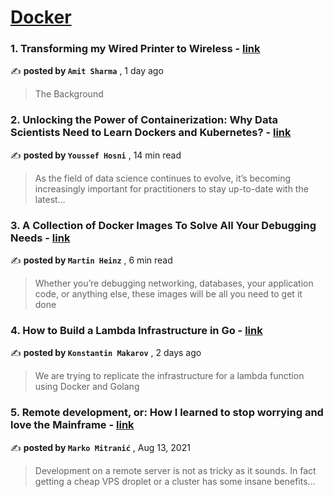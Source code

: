 
<h1><a href=https://medium.com/tag/docker/recommended target="_blank" rel="noopener noreferrer">Docker</a></h1>
<h3>1. Transforming my Wired Printer to Wireless - <a href=https://medium.com/@amit.sharma.hyd/transforming-my-wired-printer-to-wireless-229a36e3414c?source=tag_recommended_feed---------0-84----------docker----------1393d6a3_b13e_4479_9a04_00a7452968a1------- target="_blank" rel="noopener noreferrer">link</a></h3>

✍️ **posted by `Amit Sharma`** <date> , 1 day ago</date>

<blockquote>The Background</blockquote>

<h3>2. Unlocking the Power of Containerization: Why Data Scientists Need to Learn Dockers and Kubernetes? - <a href=https://medium.com/gitconnected/unlocking-the-power-of-containerization-why-data-scientists-need-to-learn-dockers-and-kubernetes-b112456c62fc?source=tag_recommended_feed---------1-107----------docker----------1393d6a3_b13e_4479_9a04_00a7452968a1------- target="_blank" rel="noopener noreferrer">link</a></h3>

✍️ **posted by `Youssef Hosni`** <date> , 14 min read</date>

<blockquote>As the field of data science continues to evolve, it’s becoming increasingly important for practitioners to stay up-to-date with the latest…</blockquote>

<h3>3. A Collection of Docker Images To Solve All Your Debugging Needs - <a href=https://medium.com/better-programming/a-collection-of-docker-images-to-solve-all-your-debugging-needs-189973aae5c0?source=tag_recommended_feed---------2-85----------docker----------1393d6a3_b13e_4479_9a04_00a7452968a1------- target="_blank" rel="noopener noreferrer">link</a></h3>

✍️ **posted by `Martin Heinz`** <date> , 6 min read</date>

<blockquote>Whether you’re debugging networking, databases, your application code, or anything else, these images will be all you need to get it done</blockquote>

<h3>4. How to Build a Lambda Infrastructure in Go - <a href=https://medium.com/scum-gazeta/how-to-build-a-lambda-infrastructure-in-go-6ec5341dd10f?source=tag_recommended_feed---------3-84----------docker----------1393d6a3_b13e_4479_9a04_00a7452968a1------- target="_blank" rel="noopener noreferrer">link</a></h3>

✍️ **posted by `Konstantin Makarov`** <date> , 2 days ago</date>

<blockquote>We are trying to replicate the infrastructure for a lambda function using Docker and Golang</blockquote>

<h3>5. Remote development, or: How I learned to stop worrying and love the Mainframe - <a href=https://medium.com/homullus/remote-development-or-how-i-learned-to-stop-worrying-and-love-the-mainframe-90165147a57d?source=tag_recommended_feed---------4-107----------docker----------1393d6a3_b13e_4479_9a04_00a7452968a1------- target="_blank" rel="noopener noreferrer">link</a></h3>

✍️ **posted by `Marko Mitranić`** <date> , Aug 13, 2021</date>

<blockquote>Development on a remote server is not as tricky as it sounds. In fact getting a cheap VPS droplet or a cluster has some insane benefits…</blockquote>

